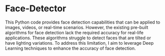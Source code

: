 # Face-Detector
This Python code provides face detection capabilities that can be applied to images, videos, or real-time scenarios. However, the existing pre-built algorithms for face detection lack the required accuracy for real-life applications. These algorithms struggle to detect faces that are tilted or have lighting variations. To address this limitation, I aim to leverage Deep Learning techniques to enhance the accuracy of face detection.
